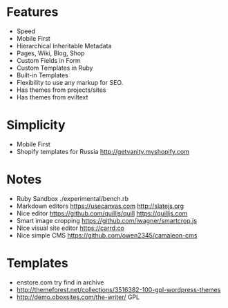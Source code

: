 Features
========

- Speed
- Mobile First
- Hierarchical Inheritable Metadata
- Pages, Wiki, Blog, Shop
- Custom Fields in Form
- Custom Templates in Ruby
- Built-in Templates
- Flexibility to use any markup for SEO.
- Has themes from projects/sites
- Has themes from eviltext

Simplicity
==========

- Mobile First
- Shopify templates for Russia http://getvanity.myshopify.com

Notes
=====

- Ruby Sandbox ./experimental/bench.rb
- Markdown editors https://usecanvas.com http://slatejs.org
- Nice editor https://github.com/quilljs/quill https://quilljs.com
- Smart image cropping https://github.com/jwagner/smartcrop.js
- Nice visual site editor https://carrd.co
- Nice simple CMS https://github.com/owen2345/camaleon-cms


Templates
=========

- enstore.com try find in archive
- http://themeforest.net/collections/3516382-100-gpl-wordpress-themes
- http://demo.oboxsites.com/the-writer/ GPL
